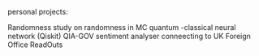personal projects:

Randomness study on randomness in MC
quantum -classical neural network (Qiskit)
QIA-GOV sentiment analyser conneecting to UK Foreign Office ReadOuts
